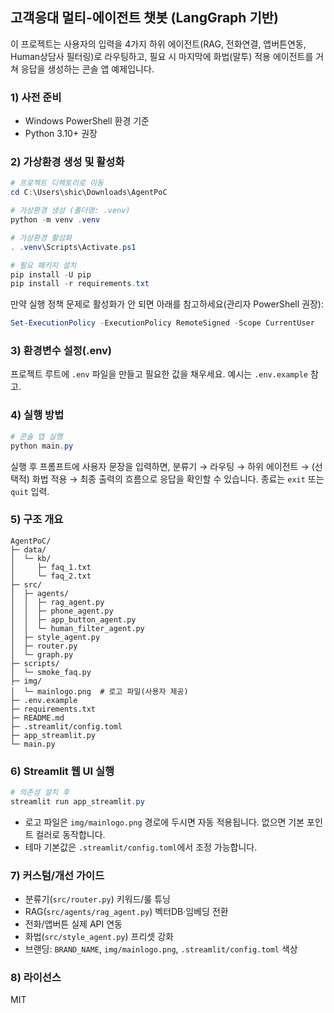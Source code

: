 ## 고객응대 멀티-에이전트 챗봇 (LangGraph 기반)

이 프로젝트는 사용자의 입력을 4가지 하위 에이전트(RAG, 전화연결, 앱버튼연동, Human상담사 필터링)로 라우팅하고, 필요 시 마지막에 화법(말투) 적용 에이전트를 거쳐 응답을 생성하는 콘솔 앱 예제입니다.

### 1) 사전 준비
- Windows PowerShell 환경 기준
- Python 3.10+ 권장

### 2) 가상환경 생성 및 활성화
```powershell
# 프로젝트 디렉토리로 이동
cd C:\Users\shic\Downloads\AgentPoC

# 가상환경 생성 (폴더명: .venv)
python -m venv .venv

# 가상환경 활성화
. .venv\Scripts\Activate.ps1

# 필요 패키지 설치
pip install -U pip
pip install -r requirements.txt
```

만약 실행 정책 문제로 활성화가 안 되면 아래를 참고하세요(관리자 PowerShell 권장):
```powershell
Set-ExecutionPolicy -ExecutionPolicy RemoteSigned -Scope CurrentUser
```

### 3) 환경변수 설정(.env)
프로젝트 루트에 `.env` 파일을 만들고 필요한 값을 채우세요. 예시는 `.env.example` 참고.

### 4) 실행 방법
```powershell
# 콘솔 앱 실행
python main.py
```

실행 후 프롬프트에 사용자 문장을 입력하면, 분류기 → 라우팅 → 하위 에이전트 → (선택적) 화법 적용 → 최종 출력의 흐름으로 응답을 확인할 수 있습니다. 종료는 `exit` 또는 `quit` 입력.

### 5) 구조 개요
```
AgentPoC/
├─ data/
│  └─ kb/
│     ├─ faq_1.txt
│     └─ faq_2.txt
├─ src/
│  ├─ agents/
│  │  ├─ rag_agent.py
│  │  ├─ phone_agent.py
│  │  ├─ app_button_agent.py
│  │  └─ human_filter_agent.py
│  ├─ style_agent.py
│  ├─ router.py
│  └─ graph.py
├─ scripts/
│  └─ smoke_faq.py
├─ img/
│  └─ mainlogo.png  # 로고 파일(사용자 제공)
├─ .env.example
├─ requirements.txt
├─ README.md
├─ .streamlit/config.toml
├─ app_streamlit.py
└─ main.py
```

### 6) Streamlit 웹 UI 실행
```powershell
# 의존성 설치 후
streamlit run app_streamlit.py
```
- 로고 파일은 `img/mainlogo.png` 경로에 두시면 자동 적용됩니다. 없으면 기본 포인트 컬러로 동작합니다.
- 테마 기본값은 `.streamlit/config.toml`에서 조정 가능합니다.

### 7) 커스텀/개선 가이드
- 분류기(`src/router.py`) 키워드/룰 튜닝
- RAG(`src/agents/rag_agent.py`) 벡터DB·임베딩 전환
- 전화/앱버튼 실제 API 연동
- 화법(`src/style_agent.py`) 프리셋 강화
- 브랜딩: `BRAND_NAME`, `img/mainlogo.png`, `.streamlit/config.toml` 색상

### 8) 라이선스
MIT
